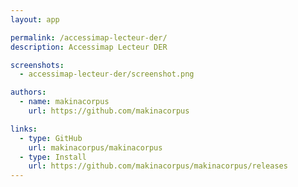 ```yaml
---
layout: app

permalink: /accessimap-lecteur-der/
description: Accessimap Lecteur DER

screenshots:
  - accessimap-lecteur-der/screenshot.png

authors:
  - name: makinacorpus
    url: https://github.com/makinacorpus

links:
  - type: GitHub
    url: makinacorpus/makinacorpus
  - type: Install
    url: https://github.com/makinacorpus/makinacorpus/releases
---
```

